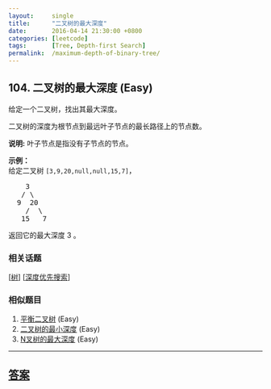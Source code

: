```yaml
---
layout:     single
title:      "二叉树的最大深度"
date:       2016-04-14 21:30:00 +0800
categories: [leetcode]
tags:       [Tree, Depth-first Search]
permalink:  /maximum-depth-of-binary-tree/
---
```


## 104. 二叉树的最大深度 (Easy)

<p>给定一个二叉树，找出其最大深度。</p>

<p>二叉树的深度为根节点到最远叶子节点的最长路径上的节点数。</p>

<p><strong>说明:</strong>&nbsp;叶子节点是指没有子节点的节点。</p>

<p><strong>示例：</strong><br>
给定二叉树 <code>[3,9,20,null,null,15,7]</code>，</p>

<pre>    3
   / \
  9  20
    /  \
   15   7</pre>

<p>返回它的最大深度&nbsp;3 。</p>

### 相关话题
  [[树](https://github.com/openset/leetcode/tree/master/tag/tree/README.md)]
  [[深度优先搜索](https://github.com/openset/leetcode/tree/master/tag/depth-first-search/README.md)]

### 相似题目
  1. [平衡二叉树](/balanced-binary-tree) (Easy)
  1. [二叉树的最小深度](/minimum-depth-of-binary-tree) (Easy)
  1. [N叉树的最大深度](/maximum-depth-of-n-ary-tree) (Easy)

---

## [答案](https://github.com/openset/leetcode/tree/master/problems/maximum-depth-of-binary-tree)
